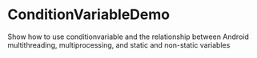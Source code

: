 # ConditionVariableDemo
Show how to use conditionvariable and the relationship between Android multithreading, multiprocessing, and static and non-static variables
